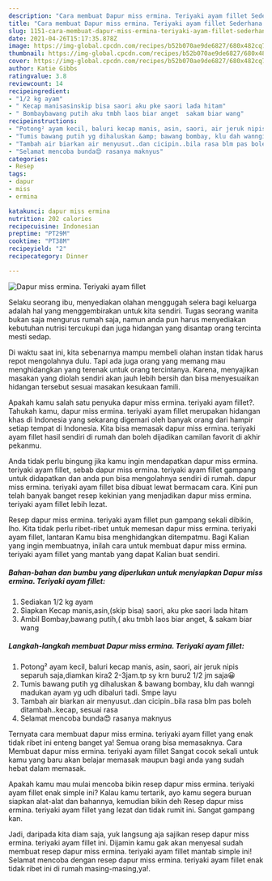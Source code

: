 ```yaml
---
description: "Cara membuat Dapur miss ermina. Teriyaki ayam fillet Sederhana dan Mudah Dibuat"
title: "Cara membuat Dapur miss ermina. Teriyaki ayam fillet Sederhana dan Mudah Dibuat"
slug: 1151-cara-membuat-dapur-miss-ermina-teriyaki-ayam-fillet-sederhana-dan-mudah-dibuat
date: 2021-04-26T15:17:35.878Z
image: https://img-global.cpcdn.com/recipes/b52b070ae9de6827/680x482cq70/dapur-miss-ermina-teriyaki-ayam-fillet-foto-resep-utama.jpg
thumbnail: https://img-global.cpcdn.com/recipes/b52b070ae9de6827/680x482cq70/dapur-miss-ermina-teriyaki-ayam-fillet-foto-resep-utama.jpg
cover: https://img-global.cpcdn.com/recipes/b52b070ae9de6827/680x482cq70/dapur-miss-ermina-teriyaki-ayam-fillet-foto-resep-utama.jpg
author: Katie Gibbs
ratingvalue: 3.8
reviewcount: 14
recipeingredient:
- "1/2 kg ayam"
- " Kecap manisasinskip bisa saori aku pke saori lada hitam"
- " Bombaybawang putih aku tmbh laos biar anget  sakam biar wang"
recipeinstructions:
- "Potong² ayam kecil, baluri kecap manis, asin, saori, air jeruk nipis separuh saja,diamkan kira2 2-3jam.tp sy krn buru2 1/2 jm saja😀"
- "Tumis bawang putih yg dihaluskan &amp; bawang bombay, klu dah wanngi madukan ayam yg udh dibaluri tadi. Smpe layu"
- "Tambah air biarkan air menyusut..dan cicipin..bila rasa blm pas boleh ditambah..kecap, sesuai rasa"
- "Selamat mencoba bunda😍 rasanya maknyus"
categories:
- Resep
tags:
- dapur
- miss
- ermina

katakunci: dapur miss ermina 
nutrition: 202 calories
recipecuisine: Indonesian
preptime: "PT29M"
cooktime: "PT38M"
recipeyield: "2"
recipecategory: Dinner

---
```



![Dapur miss ermina. Teriyaki ayam fillet](https://img-global.cpcdn.com/recipes/b52b070ae9de6827/680x482cq70/dapur-miss-ermina-teriyaki-ayam-fillet-foto-resep-utama.jpg)

Selaku seorang ibu, menyediakan olahan menggugah selera bagi keluarga adalah hal yang menggembirakan untuk kita sendiri. Tugas seorang  wanita bukan saja mengurus rumah saja, namun anda pun harus menyediakan kebutuhan nutrisi tercukupi dan juga hidangan yang disantap orang tercinta mesti sedap.

Di waktu  saat ini, kita sebenarnya mampu membeli olahan instan tidak harus repot mengolahnya dulu. Tapi ada juga orang yang memang mau menghidangkan yang terenak untuk orang tercintanya. Karena, menyajikan masakan yang diolah sendiri akan jauh lebih bersih dan bisa menyesuaikan hidangan tersebut sesuai masakan kesukaan famili. 



Apakah kamu salah satu penyuka dapur miss ermina. teriyaki ayam fillet?. Tahukah kamu, dapur miss ermina. teriyaki ayam fillet merupakan hidangan khas di Indonesia yang sekarang digemari oleh banyak orang dari hampir setiap tempat di Indonesia. Kita bisa memasak dapur miss ermina. teriyaki ayam fillet hasil sendiri di rumah dan boleh dijadikan camilan favorit di akhir pekanmu.

Anda tidak perlu bingung jika kamu ingin mendapatkan dapur miss ermina. teriyaki ayam fillet, sebab dapur miss ermina. teriyaki ayam fillet gampang untuk didapatkan dan anda pun bisa mengolahnya sendiri di rumah. dapur miss ermina. teriyaki ayam fillet bisa dibuat lewat bermacam cara. Kini pun telah banyak banget resep kekinian yang menjadikan dapur miss ermina. teriyaki ayam fillet lebih lezat.

Resep dapur miss ermina. teriyaki ayam fillet pun gampang sekali dibikin, lho. Kita tidak perlu ribet-ribet untuk memesan dapur miss ermina. teriyaki ayam fillet, lantaran Kamu bisa menghidangkan ditempatmu. Bagi Kalian yang ingin membuatnya, inilah cara untuk membuat dapur miss ermina. teriyaki ayam fillet yang mantab yang dapat Kalian buat sendiri.

<!--inarticleads1-->

##### Bahan-bahan dan bumbu yang diperlukan untuk menyiapkan Dapur miss ermina. Teriyaki ayam fillet:

1. Sediakan 1/2 kg ayam
1. Siapkan  Kecap manis,asin,(skip bisa) saori, aku pke saori lada hitam
1. Ambil  Bombay,bawang putih,( aku tmbh laos biar anget, &amp; sakam biar wang




<!--inarticleads2-->

##### Langkah-langkah membuat Dapur miss ermina. Teriyaki ayam fillet:

1. Potong² ayam kecil, baluri kecap manis, asin, saori, air jeruk nipis separuh saja,diamkan kira2 2-3jam.tp sy krn buru2 1/2 jm saja😀
1. Tumis bawang putih yg dihaluskan &amp; bawang bombay, klu dah wanngi madukan ayam yg udh dibaluri tadi. Smpe layu
1. Tambah air biarkan air menyusut..dan cicipin..bila rasa blm pas boleh ditambah..kecap, sesuai rasa
1. Selamat mencoba bunda😍 rasanya maknyus




Ternyata cara membuat dapur miss ermina. teriyaki ayam fillet yang enak tidak ribet ini enteng banget ya! Semua orang bisa memasaknya. Cara Membuat dapur miss ermina. teriyaki ayam fillet Sangat cocok sekali untuk kamu yang baru akan belajar memasak maupun bagi anda yang sudah hebat dalam memasak.

Apakah kamu mau mulai mencoba bikin resep dapur miss ermina. teriyaki ayam fillet enak simple ini? Kalau kamu tertarik, ayo kamu segera buruan siapkan alat-alat dan bahannya, kemudian bikin deh Resep dapur miss ermina. teriyaki ayam fillet yang lezat dan tidak rumit ini. Sangat gampang kan. 

Jadi, daripada kita diam saja, yuk langsung aja sajikan resep dapur miss ermina. teriyaki ayam fillet ini. Dijamin kamu gak akan menyesal sudah membuat resep dapur miss ermina. teriyaki ayam fillet mantab simple ini! Selamat mencoba dengan resep dapur miss ermina. teriyaki ayam fillet enak tidak ribet ini di rumah masing-masing,ya!.

